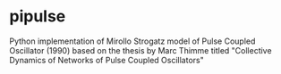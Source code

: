 # pipulse
Python implementation of Mirollo Strogatz model of Pulse Coupled Oscillator (1990) based on the thesis by Marc Thimme titled "Collective Dynamics of Networks of Pulse Coupled Oscillators"
